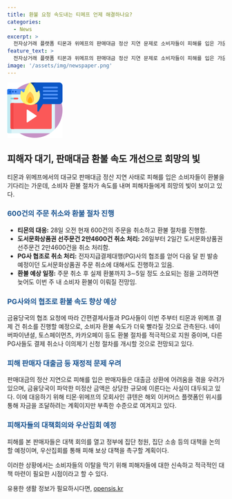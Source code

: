 ```yaml
---
title: 환불 요청 속도내는 티메프 언제 해결하나요?
categories:
  - News
excerpt: >
  전자상거래 플랫폼 티몬과 위메프의 판매대금 정산 지연 문제로 소비자들이 피해를 입은 가운데, 환불 절차가 속도를 내고 있다. 티몬은 PG사의 협조를 받아 108억원에 달하는 주문 취소 처리를 진행하고, 실제 환불은 이번 주 내로 완료될 전망이다. 위메프도 환불 절차를 속도내고 있으며, 금융당국과 간편결제사들의 협조로 소비자 환불 속도가 빨라질 것으로 전망된다. 이에 따라 소비자 불만과 불편이 이번 주 안에 상당 부분 해소될 것으로 예상되지만, 이로 인해 거액의 정산금을 받지 못한 판매자들의 피해가 예상되고 있다.
feature_text: >
  전자상거래 플랫폼 티몬과 위메프의 판매대금 정산 지연 문제로 소비자들이 피해를 입은 가운데, 환불 절차가 속도를 내고 있다. 티몬은 PG사의 협조를 받아 108억원에 달하는 주문 취소 처리를 진행하고, 실제 환불은 이번 주 내로 완료될 전망이다. 위메프도 환불 절차를 속도내고 있으며, 금융당국과 간편결제사들의 협조로 소비자 환불 속도가 빨라질 것으로 전망된다. 이에 따라 소비자 불만과 불편이 이번 주 안에 상당 부분 해소될 것으로 예상되지만, 이로 인해 거액의 정산금을 받지 못한 판매자들의 피해가 예상되고 있다.
image: '/assets/img/newspaper.png'
---
```


<p><img src="/assets/img/news.png" alt="rentncar 속보" /></p>

<h2 data-ke-size="size26">피해자 대기, 판매대금 환불 속도 개선으로 희망의 빛</h2>

<p data-ke-size="size16">티몬과 위메프에서의 대규모 판매대금 정산 지연 사태로 피해를 입은 소비자들이 환불을 기다리는 가운데, 소비자 환불 절차가 속도를 내며 피해자들에게 희망의 빛이 보이고 있다.</p>

<h3><b><span style="color: #1a5490;">600건의 주문 취소와 환불 절차 진행</span></b></h3>

<ul>
  <li><b>티몬의 대응:</b> 28일 오전 현재 600건의 주문을 취소하고 환불 절차를 진행함.</li>
  <li><b>도서문화상품권 선주문건 2만4600건 취소 처리:</b> 26일부터 2일간 도서문화상품권 선주문건 2만4600건을 취소 처리함.</li>
  <li><b>PG사 협조로 취소 처리:</b> 전자지급결제대행(PG)사의 협조를 얻어 다음 달 핀 발송 예정이던 도서문화상품권 주문 취소에 대해서도 진행하고 있음.</li>
  <li><b>환불 예상 일정:</b> 주문 취소 후 실제 환불까지 3∼5일 정도 소요되는 점을 고려하면 늦어도 이번 주 내 소비자 환불이 이뤄질 전망임.</li>
</ul>

<h3><b><span style="color: #1a5490;">PG사와의 협조로 환불 속도 향상 예상</span></b></h3>

<p data-ke-size="size16">금융당국의 협조 요청에 따라 간편결제사들과 PG사들이 이번 주부터 티몬과 위메프 결제 건 취소를 진행할 예정으로, 소비자 환불 속도가 더욱 빨라질 것으로 관측된다. 네이버파이낸셜, 토스페이먼츠, 카카오페이 등도 환불 절차를 적극적으로 지원 중이며, 다른 PG사들도 결제 취소나 이의제기 신청 절차를 개시할 것으로 전망되고 있다.</p>

<h3><b><span style="color: #1a5490;">피해 판매자 대출금 등 재정적 문제 우려</span></b></h3>

<p data-ke-size="size16">판매대금의 정산 지연으로 피해를 입은 판매자들은 대출금 상환에 어려움을 겪을 우려가 있으며, 금융당국이 파악한 미정산 금액은 상당한 규모에 이른다는 사실이 대두되고 있다. 이에 대응하기 위해 티몬·위메프의 모회사인 큐텐은 해외 이커머스 플랫폼인 위시를 통해 자금을 조달하려는 계획이지만 부족한 수준으로 여겨지고 있다.</p>

<h3><b><span style="color: #1a5490;">피해자들의 대책회의와 우산집회 예정</span></b></h3>

<p data-ke-size="size16">피해를 본 판매자들은 대책 회의를 열고 정부에 집단 청원, 집단 소송 등의 대책을 논의할 예정이며, 우산집회를 통해 피해 보상 대책을 촉구할 계획이다.</p>

<p>이러한 상황에서는 소비자들의 이탈을 막기 위해 피해자들에 대한 신속하고 적극적인 대책 마련이 필요한 시점이라고 할 수 있다.</p>
유용한 생활 정보가 필요하시다면, <a href="https://opensis.kr" rel="dofollow">opensis.kr</a>


